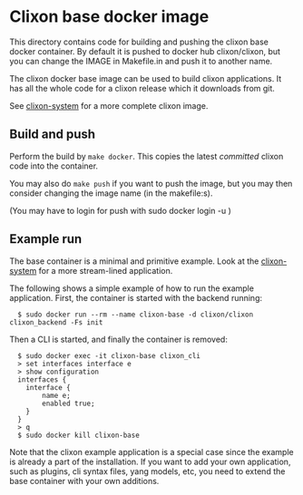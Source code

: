 # Clixon base docker image

This directory contains code for building and pushing the clixon base docker
container. By default it is pushed to docker hub clixon/clixon, but you can change
the IMAGE in Makefile.in and push it to another name.

The clixon docker base image can be used to build clixon
applications. It has all the whole code for a clixon release which it
downloads from git.

See [clixon-system](../system/README.md) for a more complete clixon image.

## Build and push

Perform the build by `make docker`. This copies the latest _committed_ clixon code into the container.

You may also do `make push` if you want to push the image, but you may then consider changing the image name (in the makefile:s).

(You may have to login for push with sudo docker login -u <username>)

## Example run

The base container is a minimal and primitive example. Look at the [clixon-system](../system) for a more stream-lined application.

The following shows a simple example of how to run the example
application. First, the container is started with the backend running:
```
  $ sudo docker run --rm --name clixon-base -d clixon/clixon clixon_backend -Fs init
```
Then a CLI is started, and finally the container is removed:
```
  $ sudo docker exec -it clixon-base clixon_cli 
  > set interfaces interface e
  > show configuration 
  interfaces {
    interface {
        name e;
        enabled true;
    }
  }
  > q
  $ sudo docker kill clixon-base
```

Note that the clixon example application is a special case since the example is
already a part of the installation. If you want to add your own
application, such as plugins, cli syntax files, yang models, etc, you
need to extend the base container with your own additions.
